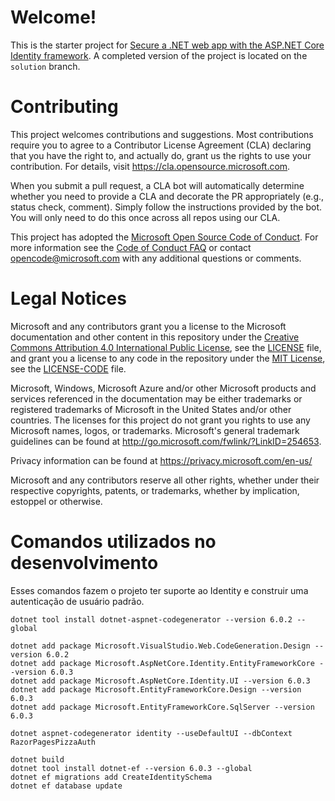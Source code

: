 # Welcome!

This is the starter project for [Secure a .NET web app with the ASP.NET Core Identity framework](https://docs.microsoft.com/learn/modules/secure-aspnet-core-identity/). A completed version of the project is located on the `solution` branch.

# Contributing

This project welcomes contributions and suggestions.  Most contributions require you to agree to a
Contributor License Agreement (CLA) declaring that you have the right to, and actually do, grant us
the rights to use your contribution. For details, visit https://cla.opensource.microsoft.com.

When you submit a pull request, a CLA bot will automatically determine whether you need to provide
a CLA and decorate the PR appropriately (e.g., status check, comment). Simply follow the instructions
provided by the bot. You will only need to do this once across all repos using our CLA.

This project has adopted the [Microsoft Open Source Code of Conduct](https://opensource.microsoft.com/codeofconduct/).
For more information see the [Code of Conduct FAQ](https://opensource.microsoft.com/codeofconduct/faq/) or
contact [opencode@microsoft.com](mailto:opencode@microsoft.com) with any additional questions or comments.

# Legal Notices

Microsoft and any contributors grant you a license to the Microsoft documentation and other content
in this repository under the [Creative Commons Attribution 4.0 International Public License](https://creativecommons.org/licenses/by/4.0/legalcode),
see the [LICENSE](LICENSE) file, and grant you a license to any code in the repository under the [MIT License](https://opensource.org/licenses/MIT), see the
[LICENSE-CODE](LICENSE-CODE) file.

Microsoft, Windows, Microsoft Azure and/or other Microsoft products and services referenced in the documentation
may be either trademarks or registered trademarks of Microsoft in the United States and/or other countries.
The licenses for this project do not grant you rights to use any Microsoft names, logos, or trademarks.
Microsoft's general trademark guidelines can be found at http://go.microsoft.com/fwlink/?LinkID=254653.

Privacy information can be found at https://privacy.microsoft.com/en-us/

Microsoft and any contributors reserve all other rights, whether under their respective copyrights, patents,
or trademarks, whether by implication, estoppel or otherwise.

# Comandos utilizados no desenvolvimento

Esses comandos fazem o projeto ter suporte ao Identity e construir uma autenticação de usuário padrão.
```shell
dotnet tool install dotnet-aspnet-codegenerator --version 6.0.2 --global

dotnet add package Microsoft.VisualStudio.Web.CodeGeneration.Design --version 6.0.2
dotnet add package Microsoft.AspNetCore.Identity.EntityFrameworkCore --version 6.0.3
dotnet add package Microsoft.AspNetCore.Identity.UI --version 6.0.3
dotnet add package Microsoft.EntityFrameworkCore.Design --version 6.0.3
dotnet add package Microsoft.EntityFrameworkCore.SqlServer --version 6.0.3

dotnet aspnet-codegenerator identity --useDefaultUI --dbContext RazorPagesPizzaAuth

dotnet build
dotnet tool install dotnet-ef --version 6.0.3 --global
dotnet ef migrations add CreateIdentitySchema
dotnet ef database update
```
